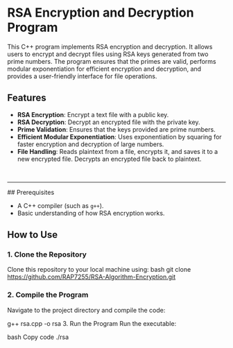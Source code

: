 
# RSA Encryption and Decryption Program

This C++ program implements RSA encryption and decryption. It allows users to encrypt and decrypt files using RSA keys generated from two prime numbers. The program ensures that the primes are valid, performs modular exponentiation for efficient encryption and decryption, and provides a user-friendly interface for file operations.

## Features

- **RSA Encryption**: Encrypt a text file with a public key.
- **RSA Decryption**: Decrypt an encrypted file with the private key.
- **Prime Validation**: Ensures that the keys provided are prime numbers.
- **Efficient Modular Exponentiation**: Uses exponentiation by squaring for faster encryption and decryption of large numbers.
- **File Handling**: Reads plaintext from a file, encrypts it, and saves it to a new encrypted file. Decrypts an encrypted file back to plaintext.
<br>
<hr>
## Prerequisites

- A C++ compiler (such as `g++`).
- Basic understanding of how RSA encryption works.

## How to Use

### 1. Clone the Repository
Clone this repository to your local machine using:
bash
git clone https://github.com/RAP7255/RSA-Algorithm-Encryption.git

### 2. Compile the Program
Navigate to the project directory and compile the code:

g++ rsa.cpp -o rsa
3. Run the Program
Run the executable:

bash
Copy code
./rsa
